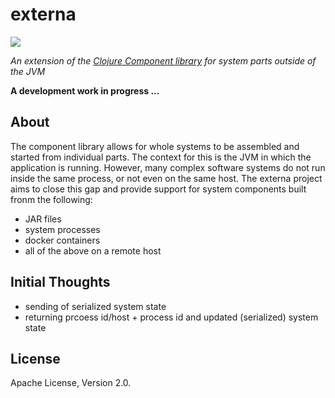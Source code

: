 # externa

[![][logo]][logo]

*An extension of the [Clojure Component library](https://github.com/stuartsierra/component) for system parts outside of the JVM*

**A development work in progress ...**


## About

The component library allows for whole systems to be assembled and started from individual parts. The context for this
is the JVM in which the application is running. However, many complex software systems do not run inside the same process,
or not even on the same host. The externa project aims to close this gap and provide support for system components built
fronm the following:

* JAR files
* system processes
* docker containers
* all of the above on a remote host


## Initial Thoughts

* sending of serialized system state
* returning prcoess id/host + process id and updated (serialized) system state


## License

Apache License, Version 2.0.


<!-- Named page links below: /-->

[logo]: https://avatars2.githubusercontent.com/u/32934967?s=200&v=4
